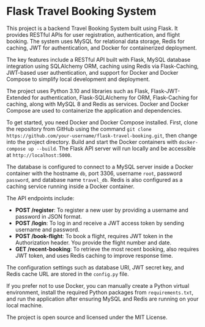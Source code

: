 # Flask Travel Booking System

This project is a backend Travel Booking System built using Flask. It provides RESTful APIs for user registration, authentication, and flight booking. The system uses MySQL for relational data storage, Redis for caching, JWT for authentication, and Docker for containerized deployment.

The key features include a RESTful API built with Flask, MySQL database integration using SQLAlchemy ORM, caching using Redis via Flask-Caching, JWT-based user authentication, and support for Docker and Docker Compose to simplify local development and deployment.

The project uses Python 3.10 and libraries such as Flask, Flask-JWT-Extended for authentication, Flask-SQLAlchemy for ORM, Flask-Caching for caching, along with MySQL 8 and Redis as services. Docker and Docker Compose are used to containerize the application and dependencies.

To get started, you need Docker and Docker Compose installed. First, clone the repository from GitHub using the command `git clone https://github.com/your-username/flask-travel-booking.git`, then change into the project directory. Build and start the Docker containers with `docker-compose up --build`. The Flask API server will run locally and be accessible at `http://localhost:5000`.

The database is configured to connect to a MySQL server inside a Docker container with the hostname `db`, port 3306, username `root`, password `password`, and database name `travel_db`. Redis is also configured as a caching service running inside a Docker container.

The API endpoints include:

- **POST /register**: To register a new user by providing a username and password in JSON format.  
- **POST /login**: To log in and receive a JWT access token by sending username and password.  
- **POST /book-flight**: To book a flight, requires JWT token in the Authorization header. You provide the flight number and date.  
- **GET /recent-booking**: To retrieve the most recent booking, also requires JWT token, and uses Redis caching to improve response time.

The configuration settings such as database URI, JWT secret key, and Redis cache URL are stored in the `config.py` file.

If you prefer not to use Docker, you can manually create a Python virtual environment, install the required Python packages from `requirements.txt`, and run the application after ensuring MySQL and Redis are running on your local machine.

The project is open source and licensed under the MIT License.
